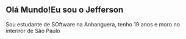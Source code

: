 ## Olá Mundo!Eu sou o Jefferson 
Sou estudante de SOftware na Anhanguera, tenho 19 anos e moro no interiror de São Paulo


